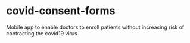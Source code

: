 # covid-consent-forms
Mobile app to enable doctors to enroll patients without increasing risk of contracting the covid19 virus
